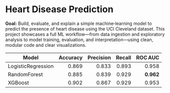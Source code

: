 # Heart Disease Prediction

**Goal:** Build, evaluate, and explain a simple machine‑learning model to predict the presence of heart disease using the UCI Cleveland dataset. This project showcases a full ML workflow—from data ingestion and exploratory analysis to model training, evaluation, and interpretation—using clean, modular code and clear visualizations.

| Model               | Accuracy | Precision | Recall | ROC AUC |
|---------------------|---------:|----------:|-------:|--------:|
| LogisticRegression  | 0.869    | 0.833     | 0.893  | 0.958   |
| RandomForest        | 0.885    | 0.839     | 0.929  | **0.962** |
| XGBoost             | 0.902    | 0.867     | 0.929  | 0.953   |

